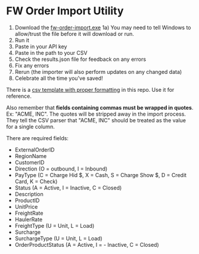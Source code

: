 # FW Order Import Utility

1) Download the [fw-order-import.exe](https://github.com/TAC-Insight/fw-order-import/raw/main/dist/fw-order-import.exe)
1a) You may need to tell Windows to allow/trust the file before it will download or run.
2) Run it
3) Paste in your API key
4) Paste in the path to your CSV
5) Check the results.json file for feedback on any errors
6) Fix any errors
7) Rerun (the importer will also perform updates on any changed data)
8) Celebrate all the time you've saved!

There is a [csv template with proper formatting](https://raw.githubusercontent.com/TAC-Insight/fw-order-import/main/OrdersTemplate.csv) in this repo. Use it for reference.

Also remember that **fields containing commas must be wrapped in quotes**. Ex: "ACME, INC". The quotes will be stripped away in the import process. They tell the CSV parser that "ACME, INC" should be treated as the value for a single column.

There are required fields:
- ExternalOrderID
- RegionName
- CustomerID
- Direction (O = outbound, I = Inbound)
- PayType (C = Charge Hid $, X = Cash, S = Charge Show $, D = Credit Card, K = Check)
- Status (A = Active, I = Inactive, C = Closed)
- Description
- ProductID
- UnitPrice
- FreightRate
- HaulerRate
- FreightType (U = Unit, L = Load)
- Surcharge
- SurchargeType (U = Unit, L = Load)
- OrderProductStatus (A = Active, I = - Inactive, C = Closed)

